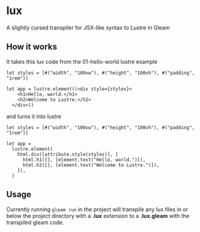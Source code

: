 # lux

A slightly cursed transpiler for JSX-like syntax to Lustre in Gleam

## How it works

It takes this lux code from the 01-hello-world lustre example

```
let styles = [#("width", "100vw"), #("height", "100vh"), #("padding", "1rem")]

let app = lustre.element((<div style={styles}>
    <h1>Hello, world.</h1>
    <h2>Welcome to Lustre.</h2>
  </div>))
```

and turns it into lustre

```
let styles = [#("width", "100vw"), #("height", "100vh"), #("padding", "1rem")]

let app =
  lustre.element(
    html.div([attribute.style(styles)], [
      html.h1([], [element.text("Hello, world.")]),
      html.h2([], [element.text("Welcome to Lustre.")]),
    ]),
  )
```

## Usage

Currently running `gleam run` in the project will transpile any lux files in or below the project directory with a **.lux** extension to a **.lux.gleam** with the transpiled gleam code.
